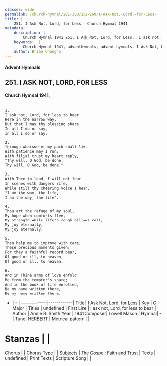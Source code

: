 ```yaml
---
classes: wide
permalink: /church-hymnal/201-300/251-260/I-Ask-Not,-Lord,-for-Less/
title: |
    251. I Ask Not, Lord, for Less - Church Hymnal 1941
metadata:
    description: |
        Church Hymnal 1941 251. I Ask Not, Lord, for Less.  I ask not, Lord, for less to bear  Here in the narrow way,  But that I may thy blessing share  In all I do or say,  In all I do or say.  
    keywords:  |
        Church Hymnal 1941, adventhymnals, advent hymnals, I Ask Not, Lord, for Less, I ask not, Lord, for less to bear. 
    author: Brian Onang'o
---
```


#### Advent Hymnals
## 251. I ASK NOT, LORD, FOR LESS
####  Church Hymnal 1941,

```txt

1.
I ask not, Lord, for less to bear 
Here in the narrow way, 
But that I may thy blessing share 
In all I do or say, 
In all I do or say. 

2.
Through whatsoe'er my path shall lie, 
With patience may I run; 
With filial trust my heart reply, 
"Thy will, O God, be done. 
Thy will, O God, be done." 

3.
With Thee to lead, I will not fear 
In scenes with dangers rife, 
While still thy cheering voice I hear, 
"I am the way, the life, 
I am the way, the life". 

4.
Thou art the refuge of my soul, 
My hope when comforts flee, 
My strength while life's rough billows roll, 
My joy eternally, 
My joy eternally. 

5.
Then help me to improve with care, 
These precious moments given; 
For they a faithful record bear, 
Of good or ill, to heaven, 
Of good or ill, to heaven. 

6.
And in Thine arms of love enfold 
Me from the tempter's snare; 
And in the book of life enrolled, 
Be my name written there, 
Be my name written there.


```

- |   -  |
-------------|------------|
Title | I Ask Not, Lord, for Less |
Key | G Major |
Titles | undefined |
First Line | I ask not, Lord, for less to bear |
Author | Annie R. Smith
Year | 1941
Composer| Lowell Mason |
Hymnal|  - |
Tune| HERBERT  |
Metrical pattern | |
# Stanzas |  |
Chorus |  |
Chorus Type |  |
Subjects | The Gospel: Faith and Trust |
Texts | undefined |
Print Texts | 
Scripture Song |  |
    
